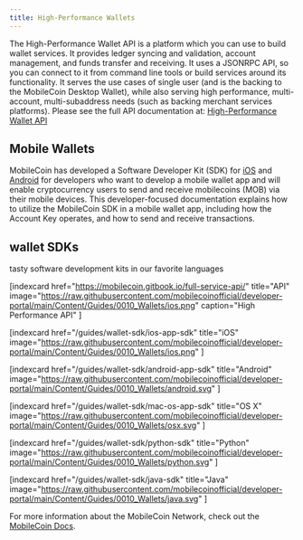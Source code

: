 ```yaml
---
title: High-Performance Wallets
---
```

The High-Performance Wallet API is a platform which you can use to build wallet services. It provides ledger syncing and validation, account management, and funds transfer and receiving. It uses a JSONRPC API, so you can connect to it from command line tools or build services around its functionality. It serves the use cases of single user (and is the backing to the MobileCoin Desktop Wallet), while also serving high performance, multi-account, multi-subaddress needs (such as backing merchant services platforms). Please see the full API documentation at: [High-Performance Wallet API](https://mobilecoin.gitbook.io/full-service-api/)

## Mobile Wallets
MobileCoin has developed a Software Developer Kit (SDK) for [iOS](/guides/wallet-sdk/ios-app-sdk) and [Android](/guides/wallet-sdk/android-app-sdk) for developers who want to develop a mobile wallet app and will enable cryptocurrency users to send and receive mobilecoins (MOB) via their mobile devices.  This developer-focused documentation explains how to utilize the MobileCoin SDK in a mobile wallet app, including how the Account Key operates, and how to send and receive transactions. 

<div className="section index-cards">
<div className="width">
<h2>wallet SDKs</h2>
<p>tasty software development kits in our favorite languages</p>
<div className="grid grid-cols-1 md:grid-cols-2 xl:grid-cols-4">

[indexcard href="https://mobilecoin.gitbook.io/full-service-api/" title="API" image="https://raw.githubusercontent.com/mobilecoinofficial/developer-portal/main/Content/Guides/0010_Wallets/ios.png" 
   caption="High Performance API" ]
    
[indexcard href="/guides/wallet-sdk/ios-app-sdk" title="iOS" image="https://raw.githubusercontent.com/mobilecoinofficial/developer-portal/main/Content/Guides/0010_Wallets/ios.png" 
    ]

[indexcard href="/guides/wallet-sdk/android-app-sdk" title="Android" image="https://raw.githubusercontent.com/mobilecoinofficial/developer-portal/main/Content/Guides/0010_Wallets/android.svg" 
    ]

[indexcard href="/guides/wallet-sdk/mac-os-app-sdk" title="OS X" image="https://raw.githubusercontent.com/mobilecoinofficial/developer-portal/main/Content/Guides/0010_Wallets/osx.svg"
    ]

[indexcard href="/guides/wallet-sdk/python-sdk" title="Python" image="https://raw.githubusercontent.com/mobilecoinofficial/developer-portal/main/Content/Guides/0010_Wallets/python.svg"
  ]
  
[indexcard href="/guides/wallet-sdk/java-sdk" title="Java" image="https://raw.githubusercontent.com/mobilecoinofficial/developer-portal/main/Content/Guides/0010_Wallets/java.svg"
     ]

</div>
</div>
</div>
  
For more information about the MobileCoin Network, check out the [MobileCoin Docs](https://developers.mobilecoin.com/overview).
